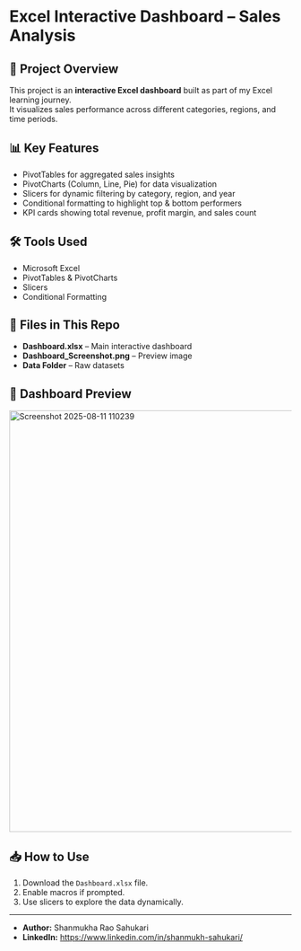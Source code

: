 # Excel Interactive Dashboard – Sales Analysis

## 📌 Project Overview
This project is an **interactive Excel dashboard** built as part of my Excel learning journey.  
It visualizes sales performance across different categories, regions, and time periods.

## 📊 Key Features
- PivotTables for aggregated sales insights  
- PivotCharts (Column, Line, Pie) for data visualization  
- Slicers for dynamic filtering by category, region, and year  
- Conditional formatting to highlight top & bottom performers  
- KPI cards showing total revenue, profit margin, and sales count

## 🛠 Tools Used
- Microsoft Excel
- PivotTables & PivotCharts
- Slicers
- Conditional Formatting

## 📂 Files in This Repo
- **Dashboard.xlsx** – Main interactive dashboard
- **Dashboard_Screenshot.png** – Preview image
- **Data Folder** – Raw datasets

## 📸 Dashboard Preview
<img width="1812" height="751" alt="Screenshot 2025-08-11 110239" src="https://github.com/user-attachments/assets/d6374129-7a6d-450f-b84e-7a86a1816ffe" />


## 📥 How to Use
1. Download the `Dashboard.xlsx` file.
2. Enable macros if prompted.
3. Use slicers to explore the data dynamically.

---
- **Author:** Shanmukha Rao Sahukari
- **LinkedIn:** https://www.linkedin.com/in/shanmukh-sahukari/
